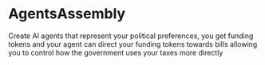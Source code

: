 # AgentsAssembly
Create AI agents that represent your political preferences, you get funding tokens and your agent can direct your funding tokens towards bills allowing you to control how the government uses your taxes more directly

